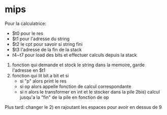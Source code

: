 # mips
Pour la calculatrice:

- $t0 pour le res
- $t1 pour l'adresse du string
- $t2 le cpt pour savoir si string fini
- $t3 l'adresse de la fin de la stack
- $t4-$t7 pour load des bits et effectuer calculs depuis la stack
1) fonction qui demande et stock le string dans la memoire, garde l'adresse en $t1
2) fonction qui lit bit a bit et si
    - si "p" alors print le res
    - si op alors appelle fonction de calcul correspondante
    - si n alors le transformer en int et le stocker dans la pile
2bis) calcul jusqu'a la "fin" de la pile en fonction de op

Plus tard: changer le 2) en rajoutant les espaces pour avoir en dessus de 9
